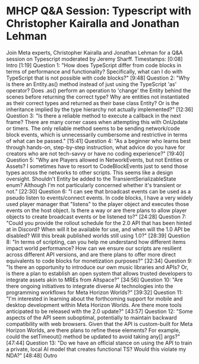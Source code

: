 # MHCP Q&A Session: Typescript with Christopher Kairalla and Jonathan Lehman

Join Meta experts, Christopher Kairalla and Jonathan Lehman for a Q&A session on Typescript moderated by Jeremy Sharff. Timestamps: [0:08] Intro [1:19] Question 1: "How does TypeScript differ from code blocks in terms of performance and functionality? Specifically, what can I do with TypeScript that is not possible with code blocks?" [9:48] Question 2: "Why is there an Entity.as() method instead of just using the TypeScript 'as' operator? Does .as() perform an operation to 'change' the Entity behind the scenes before returning the correct type? Why are entities not instantiated as their correct types and returned as their base class Entity? Or is the inheritance implied by the type hierarchy not actually implemented?" [12:36] Question 3: "Is there a reliable method to execute a callback in the next frame? There are many corner cases when attempting this with OnUpdate or timers. The only reliable method seems to be sending network/code block events, which is unnecessarily cumbersome and restrictive in terms of what can be passed." [15:41] Question 4: "As a beginner who learns best through hands-on, step-by-step instruction, what advice do you have for creators who are not tech-savvy or have no coding experience?" [19:40] Question 5: "Why are Players allowed in NetworkEvents, but not Entities or Assets? I sometimes have to resort to CodeBlockEvents just to send those types across the networks to other scripts. This seems like a design oversight. Shouldn't Entity be added to the TransientSerializableState enum? Although I'm not particularly concerned whether it's transient or not." [22:30] Question 6: "I can see that broadcast events can be used as a pseudo listen to events/connect events. In code blocks, I have a very widely used player manager that "listens" to the player object and executes those events on the host object. Is there a way or are there plans to allow player objects to create broadcast events or be listened to?" [24:28] Question 7: "Could you provide the rollout schedule for the 2.0 API that has been hinted at in Discord? When will it be available for use, and when will the 1.0 API be disabled? Will this break published worlds still using 1.0?" [28:39] Question 8: "In terms of scripting, can you help me understand how different items impact world performance? How can we ensure our scripts are resilient across different API versions, and are there plans to offer more direct equivalents to code blocks for monetization purposes?" [32:34] Question 9: "Is there an opportunity to introduce our own music libraries and APIs? Or, is there a plan to establish an open system that allows trusted developers to integrate assets akin to MREs from Altspace?" [34:56] Question 10: "Are there ongoing initiatives to integrate diverse AI technologies into the programming workflows for Meta Horizon Worlds?" [39:32] Question 11: "I'm interested in learning about the forthcoming support for mobile and desktop development within Meta Horizon Worlds. Are there more tools anticipated to be released with the 2.0 update?" [43:57] Question 12: "Some aspects of the API seem suboptimal, potentially to maintain backward compatibility with web browsers. Given that the API is custom-built for Meta Horizon Worlds, are there plans to refine these elements? For example, could the setTimeout() method be updated to avoid taking any[] args?" [47:44] Question 13: "Do we have an official stance on using the API to train a private, local AI model that creates functional TS? Would this violate my NDA?" [48:48] Outro
